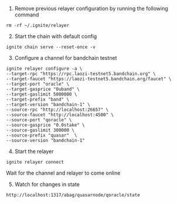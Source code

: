 1. Remove previous relayer configuration by running the following command
```
rm -rf ~/.ignite/relayer
```

2. Start the chain with default config
```
ignite chain serve --reset-once -v
```

3. Configure a channel for bandchain testnet
```
ignite relayer configure -a \
--target-rpc "https://rpc.laozi-testnet5.bandchain.org" \
--target-faucet "https://laozi-testnet5.bandchain.org/faucet" \
--target-port "oracle" \
--target-gasprice "0uband" \
--target-gaslimit 5000000 \
--target-prefix "band" \
--target-version "bandchain-1" \
--source-rpc "http://localhost:26657" \
--source-faucet "http://localhost:4500" \
--source-port "qoracle" \
--source-gasprice "0.0stake" \
--source-gaslimit 300000 \
--source-prefix "quasar"  \
--source-version "bandchain-1"
```

4. Start the relayer
```
ignite relayer connect 
```
Wait for the channel and relayer to come online

5. Watch for changes in state
```
http://localhost:1317/abag/quasarnode/qoracle/state
```